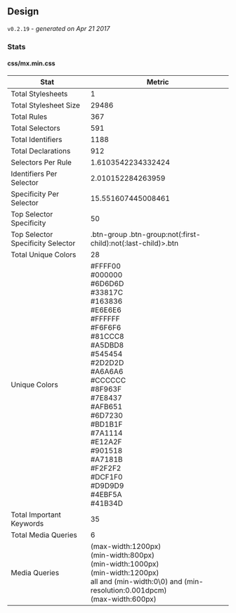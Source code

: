 ## Design
`v0.2.19` - *generated on Apr 21 2017*
### Stats
#### css/mx.min.css
|Stat|Metric|
|---|---|
|Total Stylesheets|1|
|Total Stylesheet Size|29486|
|Total Rules|367|
|Total Selectors|591|
|Total Identifiers|1188|
|Total Declarations|912|
|Selectors Per Rule|1.6103542234332424|
|Identifiers Per Selector|2.010152284263959|
|Specificity Per Selector|15.551607445008461|
|Top Selector Specificity|50|
|Top Selector Specificity Selector|.btn-group .btn-group:not(:first-child):not(:last-child)>.btn|
|Total Unique Colors|28|
|Unique Colors|#FFFF00<br/>#000000<br/>#6D6D6D<br/>#33817C<br/>#163836<br/>#E6E6E6<br/>#FFFFFF<br/>#F6F6F6<br/>#81CCC8<br/>#A5DBD8<br/>#545454<br/>#2D2D2D<br/>#A6A6A6<br/>#CCCCCC<br/>#8F963F<br/>#7E8437<br/>#AFB651<br/>#6D7230<br/>#BD1B1F<br/>#7A1114<br/>#E12A2F<br/>#901518<br/>#A7181B<br/>#F2F2F2<br/>#DCF1F0<br/>#D9D9D9<br/>#4EBF5A<br/>#41B34D|
|Total Important Keywords|35|
|Total Media Queries|6|
|Media Queries|(max-width:1200px)<br/>(min-width:800px)<br/>(min-width:1000px)<br/>(min-width:1200px)<br/>all and (min-width:0\0) and (min-resolution:0.001dpcm)<br/>(max-width:600px)|
